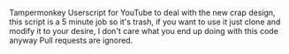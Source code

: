 Tampermonkey Userscript for YouTube to deal with the new crap design, this script is a 5 minute job so it's trash, if you want to use it just clone and modify it to your desire, I don't care what you end up doing with this code anyway
Pull requests are ignored.
